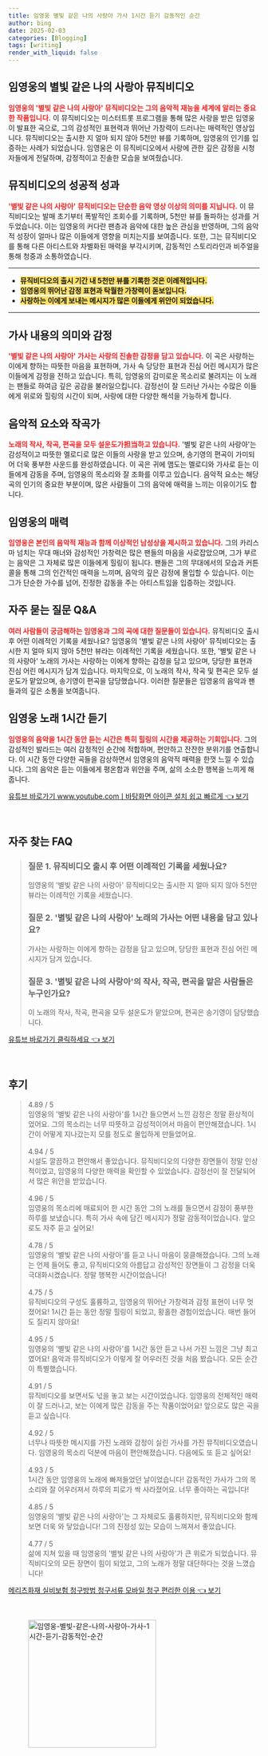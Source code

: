 ```yaml
---
title: 임영웅 별빛 같은 나의 사랑아 가사 1시간 듣기 감동적인 순간
author: bing
date: 2025-02-03
categories: [Blogging]
tags: [writing]
render_with_liquid: false
---
```



<h2 id='임영웅의 별빛 같은 나의 사랑아 뮤직비디오'>임영웅의 별빛 같은 나의 사랑아 뮤직비디오</h2>

<p><b><span style="color: #ee2323;">임영웅의 '별빛 같은 나의 사랑아' 뮤직비디오는 그의 음악적 재능을 세계에 알리는 중요한 작품입니다.</span></b> 이 뮤직비디오는 미스터트롯 프로그램을 통해 많은 사랑을 받은 임영웅이 발표한 곡으로, 그의 감성적인 표현력과 뛰어난 가창력이 드러나는 매력적인 영상입니다. 뮤직비디오는 출시한 지 얼마 되지 않아 5천만 뷰를 기록하며, 임영웅의 인기를 입증하는 사례가 되었습니다. 임영웅은 이 뮤직비디오에서 사랑에 관한 깊은 감정을 시청자들에게 전달하며, 감정적이고 진솔한 모습을 보여줬습니다.</p>

<h2 id='뮤직비디오의 성공적 성과'>뮤직비디오의 성공적 성과</h2>

<p><b><span style="color: #ee2323;">'별빛 같은 나의 사랑아' 뮤직비디오는 단순한 음악 영상 이상의 의미를 지닙니다.</span></b> 이 뮤직비디오는 발매 초기부터 폭발적인 조회수를 기록하며, 5천만 뷰를 돌파하는 성과를 거두었습니다. 이는 임영웅의 커다란 팬층과 음악에 대한 높은 관심을 반영하며, 그의 음악적 성장이 얼마나 많은 이들에게 영향을 미치는지를 보여줍니다. 또한, 그는 뮤직비디오를 통해 다른 아티스트와 차별화된 매력을 부각시키며, 감동적인 스토리라인과 비주얼을 통해 청중과 소통하였습니다.</p>

<hr />

<ul>
    <li><b><span style="background-color: #ffe066;">뮤직비디오의 출시 기간 내 5천만 뷰를 기록한 것은 이례적입니다.</span></b></li>
    <li><b><span style="background-color: #ffe066;">임영웅의 뛰어난 감정 표현과 탁월한 가창력이 돋보입니다.</span></b></li>
    <li><b><span style="background-color: #ffe066;">사랑하는 이에게 보내는 메시지가 많은 이들에게 위안이 되었습니다.</span></b></li>
</ul>

<hr />

<h2 id='가사 내용의 의미와 감정'>가사 내용의 의미와 감정</h2>

<p><b><span style="color: #ee2323;">'별빛 같은 나의 사랑아' 가사는 사랑의 진솔한 감정을 담고 있습니다.</span></b> 이 곡은 사랑하는 이에게 향하는 따뜻한 마음을 표현하며, 가사 속 당당한 표현과 진심 어린 메시지가 많은 이들에게 감정을 전하고 있습니다. 특히, 임영웅의 감미로운 목소리로 불려지는 이 노래는 팬들로 하여금 깊은 공감을 불러일으킵니다. 감정선이 잘 드러난 가사는 수많은 이들에게 위로와 힐링의 시간이 되며, 사랑에 대한 다양한 해석을 가능하게 합니다.</p>

<h2 id='음악적 요소와 작곡가'>음악적 요소와 작곡가</h2>

<p><b><span style="color: #ee2323;">노래의 작사, 작곡, 편곡을 모두 설운도가担当하고 있습니다.</span></b> '별빛 같은 나의 사랑아'는 감성적이고 따뜻한 멜로디로 많은 이들의 사랑을 받고 있으며, 송기영의 편곡이 가미되어 더욱 풍부한 사운드를 완성하였습니다. 이 곡은 귀에 맴도는 멜로디와 가사로 듣는 이들에게 감동을 주며, 임영웅의 목소리와 잘 조화를 이루고 있습니다. 음악적 요소는 해당 곡의 인기의 중요한 부분이며, 많은 사람들이 그의 음악에 매력을 느끼는 이유이기도 합니다.</p>

<h2 id='임영웅의 매력'>임영웅의 매력</h2>

<p><b><span style="color: #ee2323;">임영웅은 본인의 음악적 재능과 함께 이상적인 남성상을 제시하고 있습니다.</span></b> 그의 카리스마 넘치는 무대 매너와 감성적인 가창력은 많은 팬들의 마음을 사로잡았으며, 그가 부르는 음악은 그 자체로 많은 이들에게 힐링이 됩니다. 팬들은 그의 무대에서의 모습과 커튼 콜을 통해 그의 인간적인 매력을 느끼며, 음악의 깊은 감정에 몰입할 수 있습니다. 이는 그가 단순한 가수를 넘어, 진정한 감동을 주는 아티스트임을 입증하는 것입니다.</p>

<h2 id='자주 묻는 질문 Q&A'>자주 묻는 질문 Q&A</h2>

<p><b><span style="color: #ee2323;">여러 사람들이 궁금해하는 임영웅과 그의 곡에 대한 질문들이 있습니다.</span></b> 뮤직비디오 출시 후 어떤 이례적인 기록을 세웠나요? 임영웅의 '별빛 같은 나의 사랑아' 뮤직비디오는 출시한 지 얼마 되지 않아 5천만 뷰라는 이례적인 기록을 세웠습니다. 또한, '별빛 같은 나의 사랑아' 노래의 가사는 사랑하는 이에게 향하는 감정을 담고 있으며, 당당한 표현과 진심 어린 메시지가 담겨 있습니다. 마지막으로, 이 노래의 작사, 작곡 및 편곡은 모두 설운도가 맡았으며, 송기영이 편곡을 담당했습니다. 이러한 질문들은 임영웅의 음악과 팬들과의 깊은 소통을 보여줍니다.</p>

<h2 id='임영웅 노래 1시간 듣기'>임영웅 노래 1시간 듣기</h2>

<p><b><span style="color: #ee2323;">임영웅의 음악을 1시간 동안 듣는 시간은 특히 힐링의 시간을 제공하는 기회입니다.</span></b> 그의 감성적인 발라드는 여러 감정적인 순간에 적합하며, 편안하고 잔잔한 분위기를 연출합니다. 이 시간 동안 다양한 곡들을 감상하면서 임영웅의 음악적 매력을 한껏 느낄 수 있습니다. 그의 음악은 듣는 이들에게 평온함과 위안을 주며, 삶의 소소한 행복을 느끼게 해줍니다.</p>


<p><a class="click-button" title="유튜브 바로가기 www.youtube.comㅣ바탕화면 아이콘 설치 쉽고 빠르게" href="https://purplelist.github.io/posts/%EC%9C%A0%ED%8A%9C%EB%B8%8C-%EB%B0%94%EB%A1%9C%EA%B0%80%EA%B8%B0-www.youtube.com%E3%85%A3%EB%B0%94%ED%83%95%ED%99%94%EB%A9%B4-%EC%95%84%EC%9D%B4%EC%BD%98-%EC%84%A4%EC%B9%98-%EC%89%BD%EA%B3%A0-%EB%B9%A0%EB%A5%B4%EA%B2%8C/" rel="dofollow">유튜브 바로가기 www.youtube.comㅣ바탕화면 아이콘 설치 쉽고 빠르게 👈 보기</a></p><br>
<h2 id='자주_찾는_FAQ'>자주 찾는 FAQ</h2>
<div itemscope="" itemtype="https://schema.org/FAQPage"> 
<blockquote> 
<div itemscope="" itemprop="mainEntity" itemtype="https://schema.org/Question"> 
<h3 itemprop="name">질문 1. 뮤직비디오 출시 후 어떤 이례적인 기록을 세웠나요?</h3> 
<div itemscope="" itemprop="acceptedAnswer" itemtype="https://schema.org/Answer"> 
<span itemprop="text"> 
<p>임영웅의 '별빛 같은 나의 사랑아' 뮤직비디오는 출시한 지 얼마 되지 않아 5천만 뷰라는 이례적인 기록을 세웠습니다.</p> 
</span> 
</div> 
</div> 
<div itemscope="" itemprop="mainEntity" itemtype="https://schema.org/Question"> 
<h3 itemprop="name">질문 2. '별빛 같은 나의 사랑아' 노래의 가사는 어떤 내용을 담고 있나요?</h3> 
<div itemscope="" itemprop="acceptedAnswer" itemtype="https://schema.org/Answer"> 
<span itemprop="text"> 
<p>가사는 사랑하는 이에게 향하는 감정을 담고 있으며, 당당한 표현과 진심 어린 메시지가 담겨 있습니다.</p> 
</span> 
</div> 
</div> 
<div itemscope="" itemprop="mainEntity" itemtype="https://schema.org/Question"> 
<h3 itemprop="name">질문 3. '별빛 같은 나의 사랑아'의 작사, 작곡, 편곡을 맡은 사람들은 누구인가요?</h3> 
<div itemscope="" itemprop="acceptedAnswer" itemtype="https://schema.org/Answer"> 
<span itemprop="text"> 
<p>이 노래의 작사, 작곡, 편곡을 모두 설운도가 맡았으며, 편곡은 송기영이 담당했습니다.</p> 
</span> 
</div> 
</div> 
</blockquote> 
</div>
<p><a class="click-button" title="유튜브 바로가기 클릭하세요" href="https://purplelist.github.io/posts/%EC%9C%A0%ED%8A%9C%EB%B8%8C-%EB%B0%94%EB%A1%9C%EA%B0%80%EA%B8%B0-%ED%81%B4%EB%A6%AD%ED%95%98%EC%84%B8%EC%9A%94/" rel="dofollow">유튜브 바로가기 클릭하세요 👈 보기</a></p><br>
<h2 id='후기'>후기</h2>
<div itemscope itemtype="https://schema.org/Product">
  <blockquote>
  <div itemprop="review" itemscope itemtype="https://schema.org/Review">
      <div itemprop="reviewRating" itemscope itemtype="https://schema.org/Rating"> <span itemprop="ratingValue">4.89</span> / <span itemprop="bestRating">5</span> </div>
      <span itemprop="reviewBody">임영웅의 '별빛 같은 나의 사랑아'를 1시간 들으면서 느낀 감정은 정말 환상적이었어요. 그의 목소리는 너무 따뜻하고 감성적이어서 마음이 편안해졌습니다. 1시간이 어떻게 지나갔는지 모를 정도로 몰입하게 만들었어요.</span>
  </div>
  <br>
  <div itemprop="review" itemscope itemtype="https://schema.org/Review">
      <div itemprop="reviewRating" itemscope itemtype="https://schema.org/Rating"> <span itemprop="ratingValue">4.94</span> / <span itemprop="bestRating">5</span> </div>
      <span itemprop="reviewBody">시설도 깔끔하고 편안해서 좋았습니다. 뮤직비디오의 다양한 장면들이 정말 인상적이었고, 임영웅의 다양한 매력을 확인할 수 있었습니다. 감정선이 잘 전달되어서 많은 위안을 받았습니다.</span>
  </div>
  <br>
  <div itemprop="review" itemscope itemtype="https://schema.org/Review">
      <div itemprop="reviewRating" itemscope itemtype="https://schema.org/Rating"> <span itemprop="ratingValue">4.96</span> / <span itemprop="bestRating">5</span> </div>
      <span itemprop="reviewBody">임영웅의 목소리에 매료되어 한 시간 동안 그의 노래를 들으면서 감정이 풍부한 하루를 보냈습니다. 특히 가사 속에 담긴 메시지가 정말 감동적이었습니다. 앞으로도 자주 듣고 싶어요!</span>
  </div>
  <br>
  <div itemprop="review" itemscope itemtype="https://schema.org/Review">
      <div itemprop="reviewRating" itemscope itemtype="https://schema.org/Rating"> <span itemprop="ratingValue">4.78</span> / <span itemprop="bestRating">5</span> </div>
      <span itemprop="reviewBody">임영웅의 '별빛 같은 나의 사랑아'를 듣고 나니 마음이 뭉클해졌습니다. 그의 노래는 언제 들어도 좋고, 뮤직비디오의 아름답고 감성적인 장면들이 그 감정을 더욱 극대화시켰습니다. 정말 행복한 시간이었습니다!</span>
  </div>
  <br>
  <div itemprop="review" itemscope itemtype="https://schema.org/Review">
      <div itemprop="reviewRating" itemscope itemtype="https://schema.org/Rating"> <span itemprop="ratingValue">4.75</span> / <span itemprop="bestRating">5</span> </div>
      <span itemprop="reviewBody">뮤직비디오의 구성도 훌륭하고, 임영웅의 뛰어난 가창력과 감정 표현이 너무 멋졌어요! 1시간 듣는 동안 정말 힐링이 되었고, 황홀한 경험이었습니다. 매번 들어도 질리지 않아요!</span>
  </div>
  <br>
  <div itemprop="review" itemscope itemtype="https://schema.org/Review">
      <div itemprop="reviewRating" itemscope itemtype="https://schema.org/Rating"> <span itemprop="ratingValue">4.95</span> / <span itemprop="bestRating">5</span> </div>
      <span itemprop="reviewBody">임영웅의 '별빛 같은 나의 사랑아'를 1시간 동안 듣고 나서 가진 느낌은 그냥 최고였어요! 음악과 뮤직비디오가 이렇게 잘 어우러진 것을 처음 봤습니다. 모든 순간이 특별했습니다.</span>
  </div>
  <br>
  <div itemprop="review" itemscope itemtype="https://schema.org/Review">
      <div itemprop="reviewRating" itemscope itemtype="https://schema.org/Rating"> <span itemprop="ratingValue">4.91</span> / <span itemprop="bestRating">5</span> </div>
      <span itemprop="reviewBody">뮤직비디오를 보면서도 넋을 놓고 보는 시간이었습니다. 임영웅의 전체적인 매력이 잘 드러나고, 보는 이에게 많은 감동을 주는 작품이었어요! 앞으로도 많은 곡을 듣고 싶습니다.</span>
  </div>
  <br>
  <div itemprop="review" itemscope itemtype="https://schema.org/Review">
      <div itemprop="reviewRating" itemscope itemtype="https://schema.org/Rating"> <span itemprop="ratingValue">4.92</span> / <span itemprop="bestRating">5</span> </div>
      <span itemprop="reviewBody">너무나 따뜻한 메시지를 가진 노래와 감정이 실린 가사를 가진 뮤직비디오였습니다. 임영웅의 목소리 덕분에 마음이 편안해졌습니다. 다음에도 또 듣고 싶어요!</span>
  </div>
  <br>
  <div itemprop="review" itemscope itemtype="https://schema.org/Review">
      <div itemprop="reviewRating" itemscope itemtype="https://schema.org/Rating"> <span itemprop="ratingValue">4.93</span> / <span itemprop="bestRating">5</span> </div>
      <span itemprop="reviewBody">1시간 동안 임영웅의 노래에 빠져들었던 날이었습니다! 감동적인 가사가 그의 목소리와 잘 어우러져서 하루의 피로가 싹 사라졌어요. 너무 좋아하는 곡입니다!</span>
  </div>
  <br>
  <div itemprop="review" itemscope itemtype="https://schema.org/Review">
      <div itemprop="reviewRating" itemscope itemtype="https://schema.org/Rating"> <span itemprop="ratingValue">4.85</span> / <span itemprop="bestRating">5</span> </div>
      <span itemprop="reviewBody">임영웅의 '별빛 같은 나의 사랑아'는 그 자체로도 훌륭하지만, 뮤직비디오와 함께 보면 더욱 와 닿았습니다! 그의 진정성 있는 모습이 느껴져서 좋았습니다.</span>
  </div>
  <br>
  <div itemprop="review" itemscope itemtype="https://schema.org/Review">
      <div itemprop="reviewRating" itemscope itemtype="https://schema.org/Rating"> <span itemprop="ratingValue">4.77</span> / <span itemprop="bestRating">5</span> </div>
      <span itemprop="reviewBody">삶에 지쳐 있을 때 임영웅의 '별빛 같은 나의 사랑아'가 큰 위로가 되었습니다. 뮤직비디오의 모든 장면이 힘이 되었고, 그의 노래가 정말 대단하다는 것을 느꼈습니다!</span>
  </div>
  </blockquote>
</div>
<p><a class="click-button" title="메리츠화재 실비보험 청구방법 청구서류 모바일 청구 편리한 이용" href="https://purplelist.github.io/posts/%EB%A9%94%EB%A6%AC%EC%B8%A0%ED%99%94%EC%9E%AC-%EC%8B%A4%EB%B9%84%EB%B3%B4%ED%97%98-%EC%B2%AD%EA%B5%AC%EB%B0%A9%EB%B2%95-%EC%B2%AD%EA%B5%AC%EC%84%9C%EB%A5%98-%EB%AA%A8%EB%B0%94%EC%9D%BC-%EC%B2%AD%EA%B5%AC-%ED%8E%B8%EB%A6%AC%ED%95%9C-%EC%9D%B4%EC%9A%A9/" rel="dofollow">메리츠화재 실비보험 청구방법 청구서류 모바일 청구 편리한 이용 👈 보기</a></p><br>
<figure class="image"><img src="https://purplelist.github.io/assets/img/thumbnail/임영웅-별빛-같은-나의-사랑아-가사-1시간-듣기-감동적인-순간.webp" alt="임영웅-별빛-같은-나의-사랑아-가사-1시간-듣기-감동적인-순간" width="256" height="256"></figure>